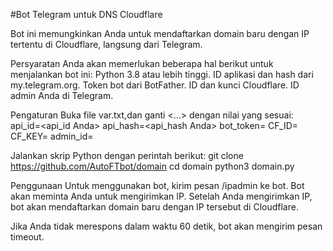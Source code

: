 #Bot Telegram untuk DNS Cloudflare

Bot ini memungkinkan Anda untuk mendaftarkan domain baru dengan IP tertentu di Cloudflare, langsung dari Telegram.

Persyaratan
Anda akan memerlukan beberapa hal berikut untuk menjalankan bot ini:
Python 3.8 atau lebih tinggi.
ID aplikasi dan hash dari my.telegram.org.
Token bot dari BotFather.
ID dan kunci Cloudflare.
ID admin Anda di Telegram.

Pengaturan
Buka file var.txt,dan ganti <...> dengan nilai yang sesuai:
api_id=<api_id Anda>
api_hash=<api_hash Anda>
bot_token=<token bot Anda>
CF_ID=<ID Cloudflare Anda>
CF_KEY=<kunci Cloudflare Anda>
admin_id=<ID admin Anda>

Jalankan skrip Python dengan perintah berikut:
git clone https://github.com/AutoFTbot/domain
cd domain
python3 domain.py

Penggunaan
Untuk menggunakan bot, kirim pesan /ipadmin ke bot. Bot akan meminta Anda untuk mengirimkan IP. Setelah Anda mengirimkan IP, bot akan mendaftarkan domain baru dengan IP tersebut di Cloudflare.

Jika Anda tidak merespons dalam waktu 60 detik, bot akan mengirim pesan timeout.
